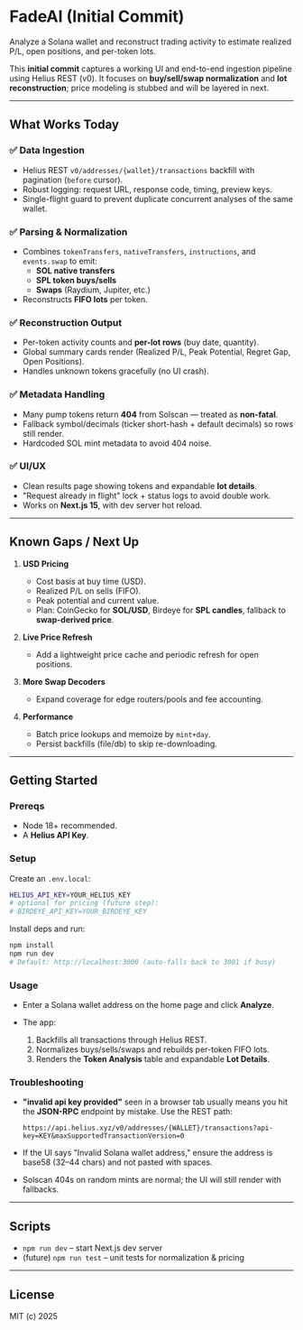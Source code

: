 # FadeAI (Initial Commit)

Analyze a Solana wallet and reconstruct trading activity to estimate realized P/L, open positions, and per-token lots.

This **initial commit** captures a working UI and end-to-end ingestion pipeline using Helius REST (v0). It focuses on **buy/sell/swap normalization** and **lot reconstruction**; price modeling is stubbed and will be layered in next.

---

## What Works Today

### ✅ Data Ingestion
- Helius REST `v0/addresses/{wallet}/transactions` backfill with pagination (`before` cursor).
- Robust logging: request URL, response code, timing, preview keys.
- Single-flight guard to prevent duplicate concurrent analyses of the same wallet.

### ✅ Parsing & Normalization
- Combines `tokenTransfers`, `nativeTransfers`, `instructions`, and `events.swap` to emit:
  - **SOL native transfers**
  - **SPL token buys/sells**
  - **Swaps** (Raydium, Jupiter, etc.)
- Reconstructs **FIFO lots** per token.

### ✅ Reconstruction Output
- Per-token activity counts and **per-lot rows** (buy date, quantity).
- Global summary cards render (Realized P/L, Peak Potential, Regret Gap, Open Positions).
- Handles unknown tokens gracefully (no UI crash).

### ✅ Metadata Handling
- Many pump tokens return **404** from Solscan — treated as **non-fatal**.
- Fallback symbol/decimals (ticker short-hash + default decimals) so rows still render.
- Hardcoded SOL mint metadata to avoid 404 noise.

### ✅ UI/UX
- Clean results page showing tokens and expandable **lot details**.
- "Request already in flight" lock + status logs to avoid double work.
- Works on **Next.js 15**, with dev server hot reload.

---

## Known Gaps / Next Up

1. **USD Pricing**
   - Cost basis at buy time (USD).
   - Realized P/L on sells (FIFO).
   - Peak potential and current value.
   - Plan: CoinGecko for **SOL/USD**, Birdeye for **SPL candles**, fallback to **swap-derived price**.

2. **Live Price Refresh**
   - Add a lightweight price cache and periodic refresh for open positions.

3. **More Swap Decoders**
   - Expand coverage for edge routers/pools and fee accounting.

4. **Performance**
   - Batch price lookups and memoize by `mint+day`.
   - Persist backfills (file/db) to skip re-downloading.

---

## Getting Started

### Prereqs
- Node 18+ recommended.
- A **Helius API Key**.

### Setup

Create an `.env.local`:

```bash
HELIUS_API_KEY=YOUR_HELIUS_KEY
# optional for pricing (future step):
# BIRDEYE_API_KEY=YOUR_BIRDEYE_KEY
```

Install deps and run:

```bash
npm install
npm run dev
# Default: http://localhost:3000 (auto-falls back to 3001 if busy)
```

### Usage

* Enter a Solana wallet address on the home page and click **Analyze**.
* The app:

  1. Backfills all transactions through Helius REST.
  2. Normalizes buys/sells/swaps and rebuilds per-token FIFO lots.
  3. Renders the **Token Analysis** table and expandable **Lot Details**.

### Troubleshooting

* **"invalid api key provided"** seen in a browser tab usually means you hit the **JSON-RPC** endpoint by mistake. Use the REST path:

  ```
  https://api.helius.xyz/v0/addresses/{WALLET}/transactions?api-key=KEY&maxSupportedTransactionVersion=0
  ```
* If the UI says "Invalid Solana wallet address," ensure the address is base58 (32–44 chars) and not pasted with spaces.
* Solscan 404s on random mints are normal; the UI will still render with fallbacks.

---

## Scripts

* `npm run dev` – start Next.js dev server
* (future) `npm run test` – unit tests for normalization & pricing

---

## License

MIT (c) 2025